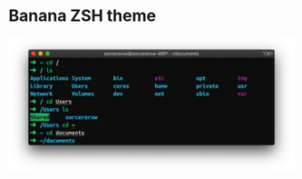 # Banana ZSH theme

![screenshot](https://github.com/sorcererxw/banana-zsh-theme/raw/master/screenshot.png)
